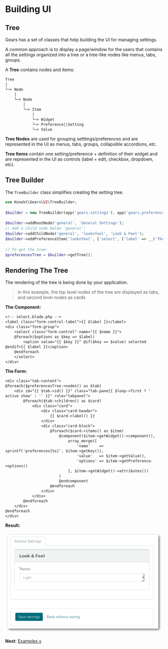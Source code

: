 # Building UI

## Tree

Gears has a set of classes that help building the UI for managing settings.

A common approach is to display a page/window for the users that contains all the settings organized
into a tree or a tree-like nodes like menus, tabs, groups.

A **Tree** contains nodes and items:

```
Tree
│
└─> Node
    │
    └─> Node
        │
        └─> Item
            │
            └─> Widget
            └─> Preference||Setting
            └─> Value
```

**Tree Nodes** are used for grouping setttings/preferences and are represented in the UI as menus,
tabs, groups, collapsible accordions, etc.

**Tree Items** contain one setting/preference + definition of their widget and are represented
in the UI as controls (label + edit, checkbox, dropdown, etc).

## Tree Builder

The `TreeBuilder` class simplifies creating the setting tree.

```php
use Konekt\Gears\UI\TreeBuilder;

$builder = new TreeBuilder(app('gears.settings'), app('gears.preferences'));

$builder->addRootNode('general', 'General Settings');
// Add a child node below 'general':
$builder->addChildNode('general', 'looknfeel', 'Look & Feel');
$builder->addPreferenceItem('looknfeel', ['select', ['label' => __('Theme')]], 'app.theme');

// To get the tree:
$preferencesTree = $builder->getTree();
```

## Rendering The Tree

The rendering of the tree is being done by your application.

> In this example, the top level nodes of the tree are displayed as tabs, and second level nodes as cards

**The Component:**

```blade
<!-- select.blade.php -->
<label class="form-control-label">{{ $label }}</label>
<div class="form-group">
    <select class="form-control" name="{{ $name }}">
    @foreach($options as $key => $label)
        <option value="{{ $key }}" @if($key == $value) selected @endif>{{ $label }}</option>
    @endforeach
    </select>
</div>
```

**The Form:**

```blade
<div class="tab-content">
@foreach($preferencesTree->nodes() as $tab)
    <div id="{{ $tab->id() }}" class="tab-pane{{ $loop->first ? ' active show' : '' }}" role="tabpanel">
        @foreach($tab->children() as $card)
            <div class="card">
                <div class="card-header">
                    {{ $card->label() }}
                </div>
                <div class="card-block">
                    @foreach($card->items() as $item)
                        @component($item->getWidget()->component(),
                            array_merge([
                                'name'    => sprintf('preferences[%s]', $item->getKey()),
                                'value'   => $item->getValue(),
                                'options' => $item->getPreference->options()
                            ], $item->getWidget()->attributes())
                        )
                        @endcomponent
                    @endforeach
                </div>
            </div>
        @endforeach
    </div>
@endforeach
</div>
```

**Result:**

![Example UI in the Browser](ui_example.png)


**Next**: [Examples &raquo;](examples.md)
